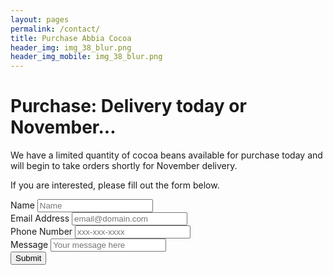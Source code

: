 ```yaml
---
layout: pages
permalink: /contact/
title: Purchase Abbia Cocoa
header_img: img_38_blur.png
header_img_mobile: img_38_blur.png
---
```


<h1 class="is-uppercase is-size-1"><span>Purchase:</span> Delivery today or November...</h1>
We have a limited quantity of cocoa beans available for purchase today and will begin to take orders shortly for November delivery. 

If you are interested, please fill out the form below.


<form action="https://formspree.io/modenpnx" method="POST" id="contact_form">
  <label>Name</label> <input type="text" name="_name" placeholder="Name" class="form-control"><br>
  <label>Email Address</label> <input type="email" name="_replyto" placeholder="email@domain.com" class="form-control"><br>
  <label>Phone Number</label>
  <input type="tel" name="_telephone" class="form-control" placeholder="xxx-xxx-xxxx"><br>
      <label>Message</label>
      <input type="text" name="_message" class="form-control" rows="6" placeholder="Your message here"><br>
      <input type="hidden" name="save" value="contact">
      <input type="submit" class="button is-outlined btn-default" value="Submit"></button>
  <input type="hidden" name="_subject" value="New submission!">
  <input type="hidden" name="_next" value="{{ site.github.url }}">
  <input type="text" name="_gotcha" style="display:none">
    </form>


